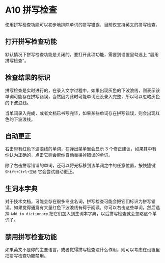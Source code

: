 # A10 拼写检查

使用拼写检查功能可以初步地排除单词的拼写错误，目前仅支持英文的拼写检查。

## 打开拼写检查功能

默认情况下拼写检查功能是关闭的，要打开此项功能，需要到设置里勾选上 “启用拼写检查”。

## 检查结果的标识

拼写检查是实时进行的，在录入文字过程中，如果出现灰色的下波浪线，则表示该单词可能存在拼写错误，当然因为此时可能单词还没录入完整，所以可以忽略灰色的下波浪线。

当单词录入完成，或者文档已书写完毕，如果某些单词存在拼写错误，则会出现红色的下波浪线。

## 自动更正

右击带有红色下波浪线的单词，在弹出菜单里会显示 3 个修正建议，如果其中有你认为正确的，点击它则会帮你自动替换掉错误的单词。

除了右击拼写错误的单词，还可以将光标移到该单词之中的任意位置，按快捷键 `Shift+Ctrl+空格` 它会尝试自动更正。

## 生词本字典

对于技术文档，可能会存在很多专业名词，拼写检查可能会把它们标识为拼写错误。如果觉得通篇有大量红色下波浪线有碍于阅读，你可以右击这些单词，然后选择 `Add to dictionary` 把它们加入到生词本字典，以后拼写检查就会忽略这个单词了。

## 禁用拼写检查功能

如果英文不是你的主要语言，或者觉得拼写检查没什么作用，则可以考虑在设置里把拼写检查功能禁用。